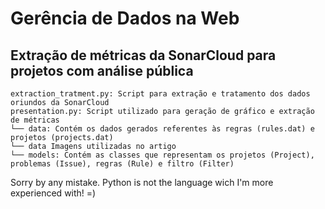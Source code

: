 # Gerência de Dados na Web
## Extração de métricas da SonarCloud para projetos com análise pública

```
extraction_tratment.py: Script para extração e tratamento dos dados oriundos da SonarCloud
presentation.py: Script utilizado para geração de gráfico e extração de métricas
└── data: Contém os dados gerados referentes às regras (rules.dat) e projetos (projects.dat)
└── data Imagens utilizadas no artigo
└── models: Contém as classes que representam os projetos (Project), problemas (Issue), regras (Rule) e filtro (Filter)
```  

Sorry by any mistake. Python is not the language wich I'm more experienced with! =)
